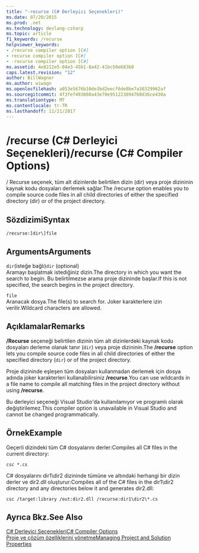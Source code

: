 ```yaml
---
title: "-recurse (C# Derleyici Seçenekleri)"
ms.date: 07/20/2015
ms.prod: .net
ms.technology: devlang-csharp
ms.topic: article
f1_keywords: /recurse
helpviewer_keywords:
- /recurse compiler option [C#]
- recurse compiler option [C#]
- -recurse compiler option [C#]
ms.assetid: 4e8212e5-04e3-45b1-8a42-41bc50e683b0
caps.latest.revision: "12"
author: BillWagner
ms.author: wiwagn
ms.openlocfilehash: a053e5676b10de3bd2eecf6de8be7a30329962af
ms.sourcegitcommit: 4f3fef493080a43e70e951223894768d36ce430a
ms.translationtype: MT
ms.contentlocale: tr-TR
ms.lasthandoff: 11/21/2017
---
```

# <a name="recurse-c-compiler-options"></a><span data-ttu-id="bed75-102">/recurse (C# Derleyici Seçenekleri)</span><span class="sxs-lookup"><span data-stu-id="bed75-102">/recurse (C# Compiler Options)</span></span>
<span data-ttu-id="bed75-103">/ Recurse seçenek, tüm alt dizinlerde belirtilen dizin (dir) veya proje dizininin kaynak kodu dosyaları derlemek sağlar.</span><span class="sxs-lookup"><span data-stu-id="bed75-103">The /recurse option enables you to compile source code files in all child directories of either the specified directory (dir) or of the project directory.</span></span>  
  
## <a name="syntax"></a><span data-ttu-id="bed75-104">Sözdizimi</span><span class="sxs-lookup"><span data-stu-id="bed75-104">Syntax</span></span>  
  
```console  
/recurse:[dir\]file  
```  
  
## <a name="arguments"></a><span data-ttu-id="bed75-105">Arguments</span><span class="sxs-lookup"><span data-stu-id="bed75-105">Arguments</span></span>  
 <span data-ttu-id="bed75-106">`dir`(isteğe bağlı)</span><span class="sxs-lookup"><span data-stu-id="bed75-106">`dir` (optional)</span></span>  
 <span data-ttu-id="bed75-107">Aramayı başlatmak istediğiniz dizin.</span><span class="sxs-lookup"><span data-stu-id="bed75-107">The directory in which you want the search to begin.</span></span> <span data-ttu-id="bed75-108">Bu belirtilmezse arama proje dizininde başlar.</span><span class="sxs-lookup"><span data-stu-id="bed75-108">If this is not specified, the search begins in the project directory.</span></span>  
  
 `file`  
 <span data-ttu-id="bed75-109">Aranacak dosya.</span><span class="sxs-lookup"><span data-stu-id="bed75-109">The file(s) to search for.</span></span> <span data-ttu-id="bed75-110">Joker karakterlere izin verilir.</span><span class="sxs-lookup"><span data-stu-id="bed75-110">Wildcard characters are allowed.</span></span>  
  
## <a name="remarks"></a><span data-ttu-id="bed75-111">Açıklamalar</span><span class="sxs-lookup"><span data-stu-id="bed75-111">Remarks</span></span>  
 <span data-ttu-id="bed75-112">**/Recurse** seçeneği belirtilen dizinin tüm alt dizinlerdeki kaynak kodu dosyaları derleme olanak tanır (`dir`) veya proje dizininin.</span><span class="sxs-lookup"><span data-stu-id="bed75-112">The **/recurse** option lets you compile source code files in all child directories of either the specified directory (`dir`) or of the project directory.</span></span>  
  
 <span data-ttu-id="bed75-113">Proje dizininde eşleşen tüm dosyaları kullanmadan derlemek için dosya adında joker karakterleri kullanabilirsiniz **/recurse**.</span><span class="sxs-lookup"><span data-stu-id="bed75-113">You can use wildcards in a file name to compile all matching files in the project directory without using **/recurse**.</span></span>  
  
 <span data-ttu-id="bed75-114">Bu derleyici seçeneği Visual Studio'da kullanılamıyor ve programlı olarak değiştirilemez.</span><span class="sxs-lookup"><span data-stu-id="bed75-114">This compiler option is unavailable in Visual Studio and cannot be changed programmatically.</span></span>  
  
## <a name="example"></a><span data-ttu-id="bed75-115">Örnek</span><span class="sxs-lookup"><span data-stu-id="bed75-115">Example</span></span>  
 <span data-ttu-id="bed75-116">Geçerli dizindeki tüm C# dosyalarını derler:</span><span class="sxs-lookup"><span data-stu-id="bed75-116">Compiles all C# files in the current directory:</span></span>  
  
```console  
csc *.cs  
```  
  
 <span data-ttu-id="bed75-117">C# dosyalarını dir1\dir2 dizininde tümüne ve altındaki herhangi bir dizin derler ve dir2.dll oluşturur:</span><span class="sxs-lookup"><span data-stu-id="bed75-117">Compiles all of the C# files in the dir1\dir2 directory and any directories below it and generates dir2.dll:</span></span>  
  
```console  
csc /target:library /out:dir2.dll /recurse:dir1\dir2\*.cs  
```  
  
## <a name="see-also"></a><span data-ttu-id="bed75-118">Ayrıca Bkz.</span><span class="sxs-lookup"><span data-stu-id="bed75-118">See Also</span></span>  
 [<span data-ttu-id="bed75-119">C# Derleyici Seçenekleri</span><span class="sxs-lookup"><span data-stu-id="bed75-119">C# Compiler Options</span></span>](../../../csharp/language-reference/compiler-options/index.md)  
 [<span data-ttu-id="bed75-120">Proje ve çözüm özelliklerini yönetme</span><span class="sxs-lookup"><span data-stu-id="bed75-120">Managing Project and Solution Properties</span></span>](/visualstudio/ide/managing-project-and-solution-properties)
